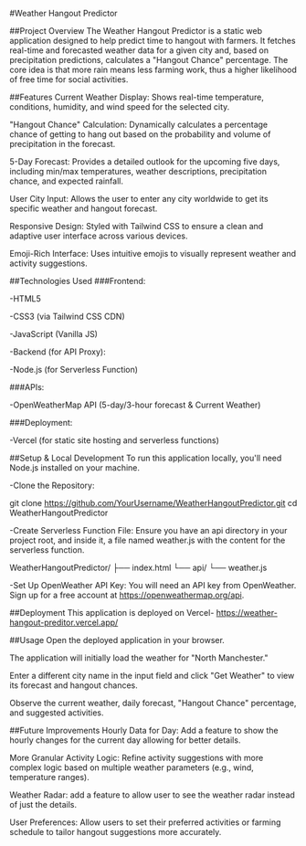 #Weather Hangout Predictor

##Project Overview
The Weather Hangout Predictor is a static web application designed to help predict time to hangout with farmers. It fetches real-time and forecasted weather data for a given city and, based on precipitation predictions, calculates a "Hangout Chance" percentage. The core idea is that more rain means less farming work, thus a higher likelihood of free time for social activities. 


##Features
Current Weather Display: Shows real-time temperature, conditions, humidity, and wind speed for the selected city.

"Hangout Chance" Calculation: Dynamically calculates a percentage chance of getting to hang out based on the probability and volume of precipitation in the forecast.

5-Day Forecast: Provides a detailed outlook for the upcoming five days, including min/max temperatures, weather descriptions, precipitation chance, and expected rainfall.

User City Input: Allows the user to enter any city worldwide to get its specific weather and hangout forecast.

Responsive Design: Styled with Tailwind CSS to ensure a clean and adaptive user interface across various devices.

Emoji-Rich Interface: Uses intuitive emojis to visually represent weather and activity suggestions.

##Technologies Used
###Frontend:

-HTML5

-CSS3 (via Tailwind CSS CDN)

-JavaScript (Vanilla JS)

-Backend (for API Proxy):

-Node.js (for Serverless Function)

###APIs:

-OpenWeatherMap API (5-day/3-hour forecast & Current Weather)

###Deployment:

-Vercel (for static site hosting and serverless functions)

##Setup & Local Development
To run this application locally, you'll need Node.js installed on your machine.

-Clone the Repository:

git clone https://github.com/YourUsername/WeatherHangoutPredictor.git
cd WeatherHangoutPredictor 


-Create Serverless Function File:
Ensure you have an api directory in your project root, and inside it, a file named weather.js with the content for the serverless function.

WeatherHangoutPredictor/
├── index.html
└── api/
    └── weather.js


-Set Up OpenWeather API Key:
You will need an API key from OpenWeather. Sign up for a free account at https://openweathermap.org/api.


##Deployment
This application is deployed on Vercel- https://weather-hangout-preditor.vercel.app/


##Usage
Open the deployed application in your browser.

The application will initially load the weather for "North Manchester."

Enter a different city name in the input field and click "Get Weather" to view its forecast and hangout chances.

Observe the current weather, daily forecast, "Hangout Chance" percentage, and suggested activities.

##Future Improvements
Hourly Data for Day: Add a feature to show the hourly changes for the current day allowing for better details.

More Granular Activity Logic: Refine activity suggestions with more complex logic based on multiple weather parameters (e.g., wind, temperature ranges).

Weather Radar: add a feature to allow user to see the weather radar instead of just the details.

User Preferences: Allow users to set their preferred activities or farming schedule to tailor hangout suggestions more accurately.

